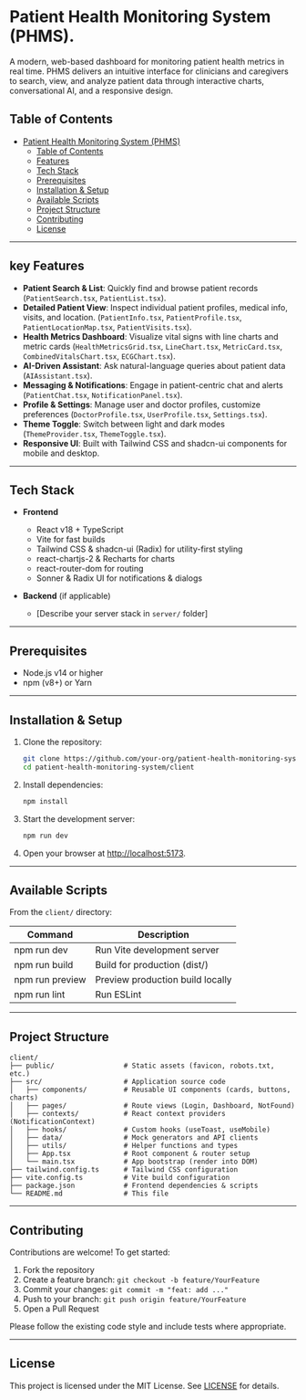 # Patient Health Monitoring System (PHMS).

A modern, web-based dashboard for monitoring patient health metrics in real time. PHMS delivers an intuitive interface for clinicians and caregivers to search, view, and analyze patient data through interactive charts, conversational AI, and a responsive design.

## Table of Contents


- [Patient Health Monitoring System (PHMS)](#patient-health-monitoring-system-phms)
  - [Table of Contents](#table-of-contents)
  - [Features](#features)
  - [Tech Stack](#tech-stack)
  - [Prerequisites](#prerequisites)
  - [Installation \& Setup](#installation--setup)
  - [Available Scripts](#available-scripts)
  - [Project Structure](#project-structure)
  - [Contributing](#contributing)
  - [License](#license)

---

## key Features

- **Patient Search & List**: Quickly find and browse patient records (`PatientSearch.tsx`, `PatientList.tsx`).
- **Detailed Patient View**: Inspect individual patient profiles, medical info, visits, and location. (`PatientInfo.tsx`, `PatientProfile.tsx`, `PatientLocationMap.tsx`, `PatientVisits.tsx`).
- **Health Metrics Dashboard**: Visualize vital signs with line charts and metric cards (`HealthMetricsGrid.tsx`, `LineChart.tsx`, `MetricCard.tsx`, `CombinedVitalsChart.tsx`, `ECGChart.tsx`).
- **AI-Driven Assistant**: Ask natural-language queries about patient data (`AIAssistant.tsx`).
- **Messaging & Notifications**: Engage in patient-centric chat and alerts (`PatientChat.tsx`, `NotificationPanel.tsx`).
- **Profile & Settings**: Manage user and doctor profiles, customize preferences (`DoctorProfile.tsx`, `UserProfile.tsx`, `Settings.tsx`).
- **Theme Toggle**: Switch between light and dark modes (`ThemeProvider.tsx`, `ThemeToggle.tsx`).
- **Responsive UI**: Built with Tailwind CSS and shadcn-ui components for mobile and desktop.

---

## Tech Stack

- **Frontend**
  - React v18 + TypeScript
  - Vite for fast builds
  - Tailwind CSS & shadcn-ui (Radix) for utility-first styling
  - react-chartjs-2 & Recharts for charts
  - react-router-dom for routing
  - Sonner & Radix UI for notifications & dialogs

- **Backend** (if applicable)
  - [Describe your server stack in `server/` folder]

---

## Prerequisites

- Node.js v14 or higher
- npm (v8+) or Yarn

---

## Installation & Setup

1. Clone the repository:
   ```bash
   git clone https://github.com/your-org/patient-health-monitoring-system.git
   cd patient-health-monitoring-system/client
   ```
2. Install dependencies:
   ```bash
   npm install
   ```
3. Start the development server:
   ```bash
   npm run dev
   ```
4. Open your browser at [http://localhost:5173](http://localhost:5173).

---

## Available Scripts

From the `client/` directory:

| Command           | Description                      |
| ----------------- | -------------------------------- |
| npm run dev       | Run Vite development server      |
| npm run build     | Build for production (dist/)     |
| npm run preview   | Preview production build locally |
| npm run lint      | Run ESLint                        |

---

## Project Structure

```plaintext
client/
├── public/                 # Static assets (favicon, robots.txt, etc.)
├── src/                    # Application source code
│   ├── components/         # Reusable UI components (cards, buttons, charts)
│   ├── pages/              # Route views (Login, Dashboard, NotFound)
│   ├── contexts/           # React context providers (NotificationContext)
│   ├── hooks/              # Custom hooks (useToast, useMobile)
│   ├── data/               # Mock generators and API clients
│   ├── utils/              # Helper functions and types
│   ├── App.tsx             # Root component & router setup
│   └── main.tsx            # App bootstrap (render into DOM)
├── tailwind.config.ts      # Tailwind CSS configuration
├── vite.config.ts          # Vite build configuration
├── package.json            # Frontend dependencies & scripts
└── README.md               # This file
```

---

## Contributing

Contributions are welcome! To get started:

1. Fork the repository
2. Create a feature branch: `git checkout -b feature/YourFeature`
3. Commit your changes: `git commit -m "feat: add ..."`
4. Push to your branch: `git push origin feature/YourFeature`
5. Open a Pull Request

Please follow the existing code style and include tests where appropriate.

---

## License

This project is licensed under the MIT License. See [LICENSE](LICENSE) for details.
